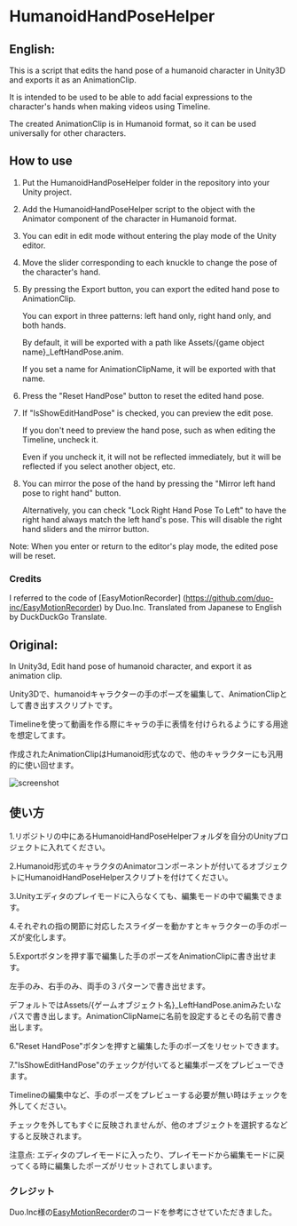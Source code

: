 # HumanoidHandPoseHelper

## English:
This is a script that edits the hand pose of a humanoid character in Unity3D and exports it as an AnimationClip.

It is intended to be used to be able to add facial expressions to the character's hands when making videos using Timeline.

The created AnimationClip is in Humanoid format, so it can be used universally for other characters.

## How to use
1. Put the HumanoidHandPoseHelper folder in the repository into your Unity project.

2. Add the HumanoidHandPoseHelper script to the object with the Animator component of the character in Humanoid format.

3. You can edit in edit mode without entering the play mode of the Unity editor.

4. Move the slider corresponding to each knuckle to change the pose of the character's hand.

5. By pressing the Export button, you can export the edited hand pose to AnimationClip.

	You can export in three patterns: left hand only, right hand only, and both hands.

	By default, it will be exported with a path like Assets/{game object name}_LeftHandPose.anim.

	If you set a name for AnimationClipName, it will be exported with that name.

6. Press the "Reset HandPose" button to reset the edited hand pose.

7. If "IsShowEditHandPose" is checked, you can preview the edit pose.

	If you don't need to preview the hand pose, such as when editing the Timeline, uncheck it.

	Even if you uncheck it, it will not be reflected immediately, but it will be reflected if you select another object, etc.

8. You can mirror the pose of the hand by pressing the "Mirror left hand pose to right hand" button.

	Alternatively, you can check "Lock Right Hand Pose To Left" to have the right hand always match the left hand's pose. This will disable the right hand sliders and the mirror button.

Note: When you enter or return to the editor's play mode, the edited pose will be reset.

### Credits
I referred to the code of [EasyMotionRecorder] (https://github.com/duo-inc/EasyMotionRecorder) by Duo.Inc.
Translated from Japanese to English by DuckDuckGo Translate.


## Original:
In Unity3d, Edit hand pose of humanoid character, and export it as animation clip.

Unity3Dで、humanoidキャラクターの手のポーズを編集して、AnimationClipとして書き出すスクリプトです。

Timelineを使って動画を作る際にキャラの手に表情を付けられるようにする用途を想定してます。

作成されたAnimationClipはHumanoid形式なので、他のキャラクターにも汎用的に使い回せます。

![screenshot](https://raw.github.com/wiki/umiyuki/HumanoidHandPoseHelper/humanoidhandposehelperimage.jpg)


## 使い方
1.リポジトリの中にあるHumanoidHandPoseHelperフォルダを自分のUnityプロジェクトに入れてください。

2.Humanoid形式のキャラクタのAnimatorコンポーネントが付いてるオブジェクトにHumanoidHandPoseHelperスクリプトを付けてください。

3.Unityエディタのプレイモードに入らなくても、編集モードの中で編集できます。

4.それぞれの指の関節に対応したスライダーを動かすとキャラクターの手のポーズが変化します。

5.Exportボタンを押す事で編集した手のポーズをAnimationClipに書き出せます。

左手のみ、右手のみ、両手の３パターンで書き出せます。

デフォルトではAssets/{ゲームオブジェクト名}_LeftHandPose.animみたいなパスで書き出します。AnimationClipNameに名前を設定するとその名前で書き出します。

6."Reset HandPose"ボタンを押すと編集した手のポーズをリセットできます。

7."IsShowEditHandPose"のチェックが付いてると編集ポーズをプレビューできます。

Timelineの編集中など、手のポーズをプレビューする必要が無い時はチェックを外してください。

チェックを外してもすぐに反映されませんが、他のオブジェクトを選択するなどすると反映されます。

注意点: エディタのプレイモードに入ったり、プレイモードから編集モードに戻ってくる時に編集したポーズがリセットされてしまいます。

### クレジット
Duo.Inc様の[EasyMotionRecorder](https://github.com/duo-inc/EasyMotionRecorder)のコードを参考にさせていただきました。

